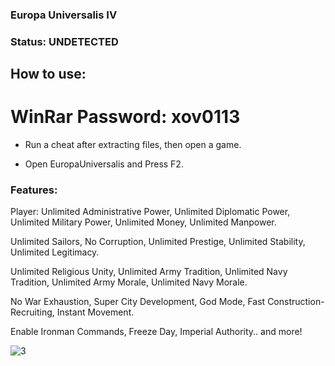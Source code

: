 ### Europa Universalis IV

### Status: UNDETECTED

## How to use:

# WinRar Password: xov0113

- Run a cheat after extracting files, then open a game.

- Open EuropaUniversalis and Press F2.

### Features:

Player: Unlimited Administrative Power, Unlimited Diplomatic Power, Unlimited Military Power, Unlimited Money, Unlimited Manpower.

Unlimited Sailors, No Corruption, Unlimited Prestige, Unlimited Stability, Unlimited Legitimacy.

Unlimited Religious Unity, Unlimited Army Tradition, Unlimited Navy Tradition, Unlimited Army Morale, Unlimited Navy Morale.

No War Exhaustion, Super City Development, God Mode, Fast Construction-Recruiting, Instant Movement.

Enable Ironman Commands, Freeze Day, Imperial Authority.. and more!

![3](https://user-images.githubusercontent.com/116127881/197001733-0c16d3c5-7419-437b-ab79-b6808fa5bdc7.jpg)
